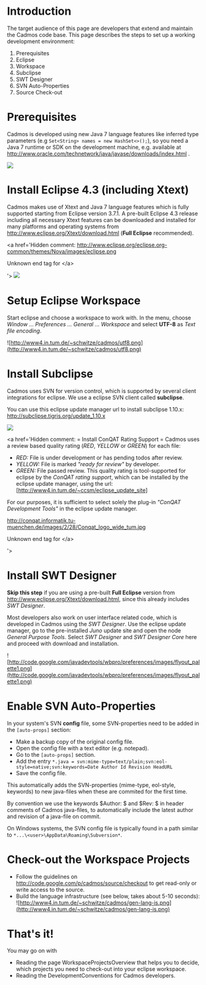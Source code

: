 # Introduction #
The target audience of this page are developers that extend and maintain the Cadmos code base.
This page describes the steps to set up a working development environment:
  1. Prerequisites
  1. Eclipse
  1. Workspace
  1. Subclipse <a href='Hidden comment:  # Quality Rating '></a>
  1. SWT Designer
  1. SVN Auto-Properties
  1. Source Check-out


# Prerequisites #
Cadmos is developed using new Java 7 language features like inferred type parameters (e.g `Set<String> names = new HashSet<>();`), so you need a Java 7 runtime or SDK on the development machine, e.g. available at http://www.oracle.com/technetwork/java/javase/downloads/index.html .

<a href='http://www.oracle.com/technetwork/java/javase/downloads/index.html'><img src='http://www.oracle.com/ocom/groups/public/@otn/documents/webcontent/347320.gif' /></a>


# Install Eclipse 4.3 (including Xtext) #
Cadmos makes use of Xtext and Java 7 language features
which is fully supported starting from Eclipse version 3.7.1.
A pre-built Eclipse 4.3 release including all necessary Xtext features can be downloaded and installed for many platforms and operating systems from http://www.eclipse.org/Xtext/download.html (**Full Eclipse** recommended).

<a href='Hidden comment: 
<a href="http://www.eclipse.org/Xtext/download.html">http://www.eclipse.org/eclipse.org-common/themes/Nova/images/eclipse.png

Unknown end tag for &lt;/a&gt;


'></a>
<a href='http://www.eclipse.org/Xtext/download.html'><img src='http://www.eclipse.org/Xtext/images/logo.png' /></a>

# Setup Eclipse Workspace #
Start eclipse and choose a workspace to work with.
In the menu, choose _Window ... Preferences ... General ... Workspace_ and select **UTF-8** as _Text file encoding_.

![http://www4.in.tum.de/~schwitze/cadmos/utf8.png](http://www4.in.tum.de/~schwitze/cadmos/utf8.png)

# Install Subclipse #
Cadmos uses SVN for version control, which is supported by several client integrations for eclipse.
We use a eclipse SVN client called **subclipse**.

You can use this eclipse update manager url to install subclipse 1.10.x: http://subclipse.tigris.org/update_1.10.x

<a href='http://subclipse.tigris.org/'><img src='http://subclipse.tigris.org/branding/images/logo.gif' /></a>

<a href='Hidden comment: 
= Install ConQAT Rating Support =
Cadmos uses a review based quality rating (*RED*, *YELLOW* or *GREEN*) for each file:
* *RED:* File is under development or has pending todos after review.
* *YELLOW:* File is marked _"ready for review"_ by developer.
* *GREEN:* File passed review.
This quality rating is tool-supported for eclipse by the *ConQAT rating support*, which can be installed by the eclipse update manager, using the url: [http://www4.in.tum.de/~ccsm/eclipse_update_site]

For our purposes, it is sufficient to select solely the plug-in *"ConQAT Development Tools"* in the eclipse update manager.

<a href="http://conqat.cs.tum.edu/index.php/ConQAT">http://conqat.informatik.tu-muenchen.de/images/2/28/Conqat_logo_wide_tum.jpg

Unknown end tag for &lt;/a&gt;


'></a>

# Install SWT Designer #
**Skip this step** if you are using a pre-built **Full Eclipse** version from http://www.eclipse.org/Xtext/download.html, since this already includes _SWT Designer_.

Most developers also work on user interface related code, which is developed in Cadmos using the _SWT Designer_.
Use the eclipse update manager, go to the pre-installed _Juno_ update site and open the node _General Purpose Tools_.
Select _SWT Designer_ and _SWT Designer Core_ here and proceed with download and installation.

![http://code.google.com/javadevtools/wbpro/preferences/images/flyout_palette1.png](http://code.google.com/javadevtools/wbpro/preferences/images/flyout_palette1.png)


# Enable SVN Auto-Properties #
In your system's SVN **config** file, some SVN-properties need to be added in the `[auto-props]` section:

  * Make a backup copy of the original config file.
  * Open the config file with a text editor (e.g. notepad).
  * Go to the `[auto-props]` section.
  * Add the entry `*.java = svn:mime-type=text/plain;svn:eol-style=native;svn:keywords=Date Author Id Revision HeadURL`
  * Save the config file.

This automatically adds the SVN-properties (mime-type, eol-style, keywords) to new java-files when these are commited for the first time.

By convention we use the keywords $Author: $ and $Rev: $ in header comments of Cadmos java-files, to automatically include the latest author and revision of a java-file on commit.

On Windows systems, the SVN config file is typically found in a path similar to `*...\<user>\AppData\Roaming\Subversion*`.

# Check-out the Workspace Projects #
  * Follow the guidelines on http://code.google.com/p/cadmos/source/checkout to get read-only or write access to the source.
  * Build the language infrastructure (see below, takes about 5-10 seconds):
![http://www4.in.tum.de/~schwitze/cadmos/gen-lang-is.png](http://www4.in.tum.de/~schwitze/cadmos/gen-lang-is.png)

# That's it! #
You may go on with
  * Reading the page WorkspaceProjectsOverview that helps you to decide, which projects you need to check-out into your eclipse workspace.
  * Reading the DevelopmentConventions for Cadmos developers.
